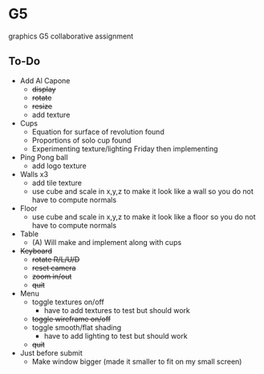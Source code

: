 # G5
graphics G5 collaborative assignment

## To-Do


 * Add Al Capone
 	* ~~display~~
 	* ~~rotate~~
 	* ~~resize~~
 	* add texture
 * Cups
 	* Equation for surface of revolution found
 	* Proportions of solo cup found
 	* Experimenting texture/lighting Friday then implementing
 * Ping Pong ball
   * add logo texture
 * Walls x3
 	* add tile texture
 	* use cube and scale in x,y,z to make it look like a wall so you do not have to compute normals
 * Floor
 	* use cube and scale in x,y,z to make it look like a floor so you do not have to compute normals
 * Table
 	* (A) Will make and implement along with cups
 * ~~Keyboard~~
 	* ~~rotate R/L/U/D~~
 	* ~~reset camera~~
 	* ~~zoom in/out~~
 	* ~~quit~~
 * Menu
 	* toggle textures on/off
 		* have to add textures to test but should work
 	* ~~toggle wireframe on/off~~
 	* toggle smooth/flat shading
 		* have to add lighting to test but should work
 	* ~~quit~~
 * Just before submit
 	* Make window bigger (made it smaller to fit on my small screen)